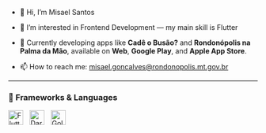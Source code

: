 - 👋 Hi, I’m Misael Santos

- 👀 I’m interested in Frontend Development — my main skill is Flutter

- 💼 Currently developing apps like **Cadê o Busão?** and **Rondonópolis na Palma da Mão**, available on **Web**, **Google Play**, and **Apple App Store**.

- 📫 How to reach me: misael.goncalves@rondonopolis.mt.gov.br

---
### 🧠 Frameworks & Languages  

<img 
    align='left'
    alt='Flutter'
    title='Flutter'
    width='30px'
    style='padding-right: 10px;'
    src="https://cdn.jsdelivr.net/gh/devicons/devicon@latest/icons/flutter/flutter-original.svg" 
/>

<img 
    align='left'
    alt='Dart'
    title='Dart'
    width='30px'
    style='padding-right: 10px;'
    src="https://cdn.jsdelivr.net/gh/devicons/devicon@latest/icons/dart/dart-original.svg" 
/>

<img 
    align='left'
    alt='Golang'
    title='Golang'
    width='30px'
    style='padding-right: 10px;'
    src="https://cdn.jsdelivr.net/gh/devicons/devicon@latest/icons/go/go-original.svg" 
/>

